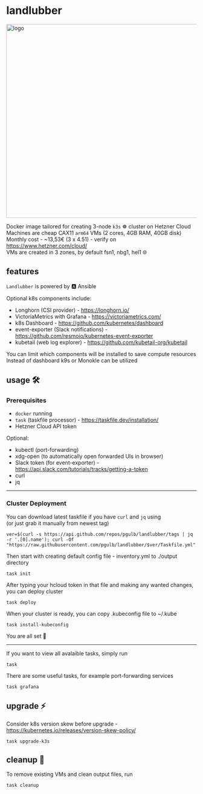 # landlubber
  
<img src="./landlubber_logo.svg" alt="logo" align="center" width="512" height="512"/>
  
Docker image tailored for creating 3-node `k3s` ☸️ cluster on Hetzner Cloud  
Machines are cheap CAX11 `arm64` VMs (2 cores, 4GB RAM, 40GB disk)  
Monthly cost - ~13,53€ (3 x 4.51) - verify on https://www.hetzner.com/cloud/  
VMs are created in 3 zones, by default fsn1, nbg1, hel1 🌐  
  
## features
`Landlubber` is powered by 🅰️ Ansible  
  
Optional k8s components include:
- Longhorn (CSI provider) - https://longhorn.io/
- VictoriaMetrics with Grafana - https://victoriametrics.com/
- k8s Dashboard - https://github.com/kubernetes/dashboard
- event-exporter (Slack notifications) - https://github.com/resmoio/kubernetes-event-exporter
- kubetail (web log explorer) - https://github.com/kubetail-org/kubetail
  
You can limit which components will be installed to save compute resources  
Instead of dashboard k9s or Monokle can be utilized  
  
## usage 🛠️
### Prerequisites
- `docker` running  
- `task` (taskfile processor) - https://taskfile.dev/installation/  
- Hetzner Cloud API token
  
Optional:  
- kubectl (port-forwarding)  
- xdg-open (to automatically open forwarded UIs in browser)  
- Slack token (for event-exporter) - https://api.slack.com/tutorials/tracks/getting-a-token
- curl  
- jq  
  
---
### Cluster Deployment  
You can download latest taskfile if you have `curl` and `jq` using  
(or just grab it manually from newest tag)  
```shell
ver=$(curl -s https://api.github.com/repos/pgulb/landlubber/tags | jq -r '.[0].name'); curl -Of "https://raw.githubusercontent.com/pgulb/landlubber/$ver/Taskfile.yml"
```
  
Then start with creating default config file - inventory.yml to ./output directory  
```shell
task init
```
  
After typing your hcloud token in that file and making any wanted changes, you can deploy cluster  
```shell
task deploy
```
  
When your cluster is ready, you can copy .kubeconfig file to ~/.kube
```shell
task install-kubeconfig
```
  
You are all set 🚀  
   
---
If you want to view all avalaible tasks, simply run
```shell
task
```
There are some useful tasks, for example port-forwarding services
```shell
task grafana
```
## upgrade ⚡
  
Consider k8s version skew before upgrade - https://kubernetes.io/releases/version-skew-policy/  
  
```shell
task upgrade-k3s
```
  
## cleanup 🧹
  
To remove existing VMs and clean output files, run  
  
```shell
task cleanup
```
  